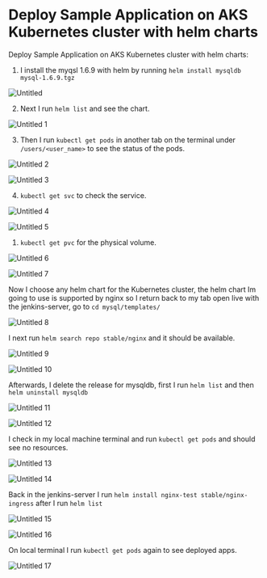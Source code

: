 # Deploy Sample Application on AKS Kubernetes cluster with helm charts

Deploy Sample Application on AKS Kubernetes cluster with helm charts:


1. I install the myqsl 1.6.9 with helm by running `helm install mysqldb mysql-1.6.9.tgz`

![Untitled](https://user-images.githubusercontent.com/42151912/210176505-bff7c81c-dd5a-4c1b-a473-8df17087289f.png)


2. Next I run `helm list` and see the chart.

![Untitled 1](https://user-images.githubusercontent.com/42151912/210243108-4dd226cf-079d-496b-b6cb-1c52e7810642.png)


3. Then I run `kubectl get pods` in another tab on the terminal under `/users/<user_name>` to see the status of the pods. 

![Untitled 2](https://user-images.githubusercontent.com/42151912/210243179-732e2167-eae2-4073-9c24-2cfba2997ddb.png)

![Untitled 3](https://user-images.githubusercontent.com/42151912/210243195-b2c13598-3f53-4a12-94a3-ae39b27ffa17.png)


4. `kubectl get svc` to check the service.

![Untitled 4](https://user-images.githubusercontent.com/42151912/210243213-5c0d3f85-b402-47df-b94b-17929c18596d.png)

![Untitled 5](https://user-images.githubusercontent.com/42151912/210243223-61be8b67-a7b4-4e58-babf-edbd3a0907ea.png)


1. `kubectl get pvc` for the physical volume. 

![Untitled 6](https://user-images.githubusercontent.com/42151912/210243246-ddacd65e-0766-4fd4-9202-084dc1a9cf04.png)

![Untitled 7](https://user-images.githubusercontent.com/42151912/210243255-4d6ce3d7-72dd-425d-8b39-4b22fefb95ce.png)


Now I choose any helm chart for the Kubernetes cluster, the helm chart Im going to use is supported by nginx so I return back to my tab open live with the jenkins-server, go to `cd mysql/templates/`

![Untitled 8](https://user-images.githubusercontent.com/42151912/210243280-d02ef066-f294-4cb9-9e88-0889980dac4f.png)


I next run `helm search repo stable/nginx` and it should be available.

![Untitled 9](https://user-images.githubusercontent.com/42151912/210243307-100a73a1-e930-4177-aa7c-e1e9e047c08e.png)

![Untitled 10](https://user-images.githubusercontent.com/42151912/210243330-6ceec9ec-d3e4-4f63-a64d-7b1bbe464cbc.png)


Afterwards, I delete the release for mysqldb, first I run `helm list` and then `helm uninstall mysqldb` 

![Untitled 11](https://user-images.githubusercontent.com/42151912/210243362-218b6836-e73e-4729-9df0-210ee5c6175b.png)

![Untitled 12](https://user-images.githubusercontent.com/42151912/210243378-46dc8881-2d92-4881-beba-dd0a59e065ef.png)


I check in my local machine terminal and run `kubectl get pods` and should see no resources. 

![Untitled 13](https://user-images.githubusercontent.com/42151912/210243401-782cce02-a089-4510-9afe-0e58fb23f68d.png)

![Untitled 14](https://user-images.githubusercontent.com/42151912/210243429-a52accdb-9413-4261-8a68-165a30154007.png)


Back in the jenkins-server I run `helm install nginx-test stable/nginx-ingress` after I run `helm list` 

![Untitled 15](https://user-images.githubusercontent.com/42151912/210243664-2e61625a-9ff4-486b-927d-dbea04cf12c9.png)

![Untitled 16](https://user-images.githubusercontent.com/42151912/210243681-2039dd84-b070-4a6d-a091-4730cb8419c3.png)


On local terminal I run `kubectl get pods` again to see deployed apps.

![Untitled 17](https://user-images.githubusercontent.com/42151912/210243772-f4fe711c-5360-4443-815b-8cf89176b534.png)
